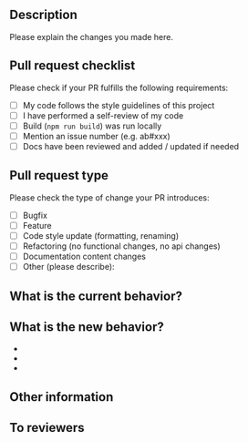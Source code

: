 ## Description

Please explain the changes you made here.
<!-- 변경된 사항에 대해서 간략히 설명해주세요 -->

## Pull request checklist

Please check if your PR fulfills the following requirements:

<!-- 아래 요구사항을 만족하는지 체크해주세요. - [x] 과 같이 표시하세요 -->

- [ ] My code follows the style guidelines of this project
- [ ] I have performed a self-review of my code
- [ ] Build (`npm run build`) was run locally
- [ ] Mention an issue number (e.g. ab#xxx)
- [ ] Docs have been reviewed and added / updated if needed

<!-- 추후 테스트 코드를 작성한 이후에는 아래 항목도 주석을 제거해주세요 -->
<!-- - [ ] Tests for the changes have been added (for bug fixes / features) -->
<!-- - [ ] All tests passing -->

## Pull request type

Please check the type of change your PR introduces:

<!-- 여러개 선택 가능 -->

- [ ] Bugfix
- [ ] Feature
- [ ] Code style update (formatting, renaming)
- [ ] Refactoring (no functional changes, no api changes)
- [ ] Documentation content changes
- [ ] Other (please describe):

## What is the current behavior?

<!-- Please describe the current behavior that you are modifying. -->
<!-- 해당 PR 전의 행동에 대해서 적어주세요. (문제점 등) -->

## What is the new behavior?

<!-- Please describe the behavior or changes that are being added by this PR. -->
<!-- 이번 PR 에서의 변경된/추가된 행동에 대해 적어주세요. -->

*
*
*

## Other information

<!-- Any other information that is important to this PR such as screenshots of how the component looks before and after the change. -->

## To reviewers
